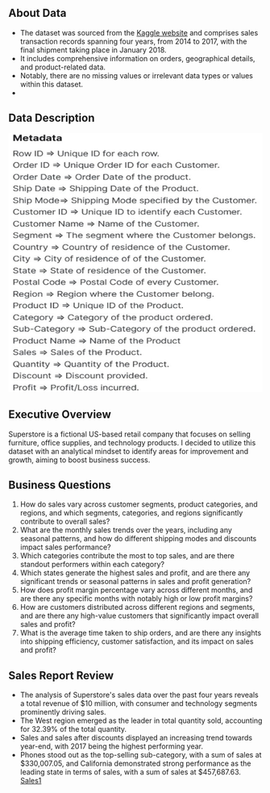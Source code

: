 ## About Data
- The dataset was sourced from the [Kaggle website](https://www.kaggle.com/datasets/vivek468/superstore-dataset-final) and comprises sales transaction records spanning four years, from 2014 to 2017, with the final shipment taking place in January 2018.
- It includes comprehensive information on orders, geographical details, and product-related data.
- Notably, there are no missing values or irrelevant data types or values within this dataset.
- 
## Data Description
![Picture1](https://github.com/elizabethwanjiku703/Power-BI-Superstore-Dynamic-Dashboard/blob/main/Picture1.jpg)

## Executive Overview
Superstore is a fictional US-based retail company that focuses on selling furniture, office supplies, and technology products. I decided to utilize this dataset with an analytical mindset to identify areas for improvement and growth, aiming to boost business success.

## Business Questions
1. How do sales vary across customer segments, product categories, and regions, and which segments, categories, and regions significantly contribute to overall sales?
2. What are the monthly sales trends over the years, including any seasonal patterns, and how do different shipping modes and discounts impact sales performance?
3. Which categories contribute the most to top sales, and are there standout performers within each category?
4. Which states generate the highest sales and profit, and are there any significant trends or seasonal patterns in sales and profit generation?
5. How does profit margin percentage vary across different months, and are there any specific months with notably high or low profit margins?
6. How are customers distributed across different regions and segments, and are there any high-value customers that significantly impact overall sales and profit?
7. What is the average time taken to ship orders, and are there any insights into shipping efficiency, customer satisfaction, and its impact on sales and profit?
## Sales Report Review
- The analysis of Superstore's sales data over the past four years reveals a total revenue of $10 million, with consumer and technology segments prominently driving sales.
- The West region emerged as the leader in total quantity sold, accounting for 32.39% of the total quantity.
- Sales and sales after discounts displayed an increasing trend towards year-end, with 2017 being the highest performing year.
- Phones stood out as the top-selling sub-category, with a sum of sales at $330,007.05, and California demonstrated strong performance as the leading state in terms of sales, with a sum of sales at $457,687.63.
[Sales1](https://github.com/elizabethwanjiku703/Power-BI-Superstore-Dynamic-Dashboard/blob/main/Sales1.jpg)








